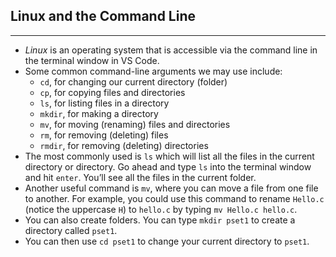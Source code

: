 ## Linux and the Command Line
---

*   _Linux_ is an operating system that is accessible via the command line in the terminal window in VS Code.
*   Some common command-line arguments we may use include:
    *   `cd`, for changing our current directory (folder)
    *   `cp`, for copying files and directories
    *   `ls`, for listing files in a directory
    *   `mkdir`, for making a directory
    *   `mv`, for moving (renaming) files and directories
    *   `rm`, for removing (deleting) files
    *   `rmdir`, for removing (deleting) directories
*   The most commonly used is `ls` which will list all the files in the current directory or directory. Go ahead and type `ls` into the terminal window and hit `enter`. You’ll see all the files in the current folder.
*   Another useful command is `mv`, where you can move a file from one file to another. For example, you could use this command to rename `Hello.c` (notice the uppercase `H`) to `hello.c` by typing `mv Hello.c hello.c`.
*   You can also create folders. You can type `mkdir pset1` to create a directory called `pset1`.
*   You can then use `cd pset1` to change your current directory to `pset1`.